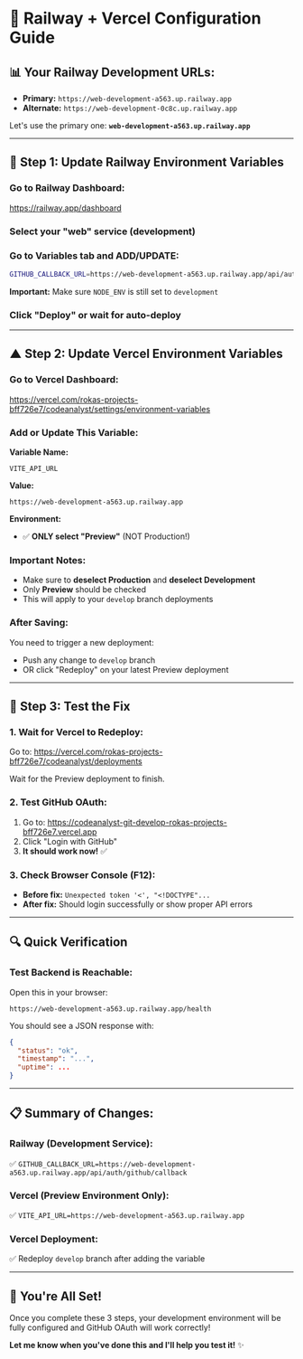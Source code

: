 # 🎯 Railway + Vercel Configuration Guide

## 📊 Your Railway Development URLs:
- **Primary:** `https://web-development-a563.up.railway.app`
- **Alternate:** `https://web-development-0c8c.up.railway.app`

Let's use the primary one: **`web-development-a563.up.railway.app`**

---

## 🚂 Step 1: Update Railway Environment Variables

### **Go to Railway Dashboard:**
https://railway.app/dashboard

### **Select your "web" service (development)**

### **Go to Variables tab and ADD/UPDATE:**

```bash
GITHUB_CALLBACK_URL=https://web-development-a563.up.railway.app/api/auth/github/callback
```

**Important:** Make sure `NODE_ENV` is still set to `development`

### **Click "Deploy" or wait for auto-deploy**

---

## ▲ Step 2: Update Vercel Environment Variables

### **Go to Vercel Dashboard:**
https://vercel.com/rokas-projects-bff726e7/codeanalyst/settings/environment-variables

### **Add or Update This Variable:**

**Variable Name:**
```
VITE_API_URL
```

**Value:**
```
https://web-development-a563.up.railway.app
```

**Environment:**
- ✅ **ONLY select "Preview"** (NOT Production!)

### **Important Notes:**
- Make sure to **deselect Production** and **deselect Development**
- Only **Preview** should be checked
- This will apply to your `develop` branch deployments

### **After Saving:**
You need to trigger a new deployment:
- Push any change to `develop` branch
- OR click "Redeploy" on your latest Preview deployment

---

## 🧪 Step 3: Test the Fix

### **1. Wait for Vercel to Redeploy:**
Go to: https://vercel.com/rokas-projects-bff726e7/codeanalyst/deployments

Wait for the Preview deployment to finish.

### **2. Test GitHub OAuth:**
1. Go to: https://codeanalyst-git-develop-rokas-projects-bff726e7.vercel.app
2. Click "Login with GitHub"
3. **It should work now!** ✅

### **3. Check Browser Console (F12):**
- **Before fix:** `Unexpected token '<', "<!DOCTYPE"...`
- **After fix:** Should login successfully or show proper API errors

---

## 🔍 Quick Verification

### **Test Backend is Reachable:**
Open this in your browser:
```
https://web-development-a563.up.railway.app/health
```

You should see a JSON response with:
```json
{
  "status": "ok",
  "timestamp": "...",
  "uptime": ...
}
```

---

## 📋 Summary of Changes:

### **Railway (Development Service):**
✅ `GITHUB_CALLBACK_URL=https://web-development-a563.up.railway.app/api/auth/github/callback`

### **Vercel (Preview Environment Only):**
✅ `VITE_API_URL=https://web-development-a563.up.railway.app`

### **Vercel Deployment:**
✅ Redeploy `develop` branch after adding the variable

---

## 🚀 You're All Set!

Once you complete these 3 steps, your development environment will be fully configured and GitHub OAuth will work correctly!

**Let me know when you've done this and I'll help you test it!** ✨


